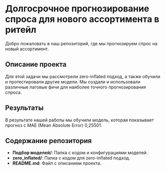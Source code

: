 # Долгосрочное прогнозирование спроса для нового ассортимента в ритейл

Добро пожаловать в наш репозиторий, где мы прогнозируем спрос на новый ассортимент. 

## Описание проекта

Для этой задачи мы рассмотрели zero-inflated подход, а также обучили и протестировали другие модели. Мы создали и использовали различные лаговые фичи для наиболее точного прогнозирования спроса.

## Результаты

В результате нашей работы мы обучили модель, которая показывает прогноз с MAE (Mean Absolute Error) 0,25501.

## Содержание репозитория

- **Подбор моделей/**: Папка с кодом и конфигурациями моделей.
- **zero_inflated/**: Папка с кодом для zero-inflated подход.
- **README.md**: Файл с описанием проекта.
